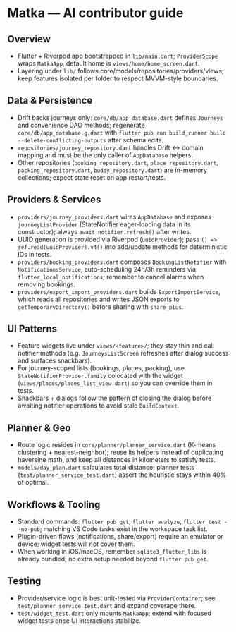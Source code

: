 # Matka — AI contributor guide

## Overview
- Flutter + Riverpod app bootstrapped in `lib/main.dart`; `ProviderScope` wraps `MatkaApp`, default home is `views/home/home_screen.dart`.
- Layering under `lib/` follows core/models/repositories/providers/views; keep features isolated per folder to respect MVVM-style boundaries.

## Data & Persistence
- Drift backs journeys only: `core/db/app_database.dart` defines `Journeys` and convenience DAO methods; regenerate `core/db/app_database.g.dart` with `flutter pub run build_runner build --delete-conflicting-outputs` after schema edits.
- `repositories/journey_repository.dart` handles Drift ↔ domain mapping and must be the only caller of `AppDatabase` helpers.
- Other repositories (`booking_repository.dart`, `place_repository.dart`, `packing_repository.dart`, `buddy_repository.dart`) are in-memory collections; expect state reset on app restart/tests.

## Providers & Services
- `providers/journey_providers.dart` wires `AppDatabase` and exposes `journeyListProvider` (StateNotifier eager-loading data in its constructor); always `await notifier.refresh()` after writes.
- UUID generation is provided via Riverpod (`uuidProvider`); pass `() => ref.read(uuidProvider).v4()` into add/update methods for deterministic IDs in tests.
- `providers/booking_providers.dart` composes `BookingListNotifier` with `NotificationsService`, auto-scheduling 24h/3h reminders via `flutter_local_notifications`; remember to cancel alarms when removing bookings.
- `providers/export_import_providers.dart` builds `ExportImportService`, which reads all repositories and writes JSON exports to `getTemporaryDirectory()` before sharing with `share_plus`.

## UI Patterns
- Feature widgets live under `views/<feature>/`; they stay thin and call notifier methods (e.g. `JourneysListScreen` refreshes after dialog success and surfaces snackbars).
- For journey-scoped lists (bookings, places, packing), use `StateNotifierProvider.family` colocated with the widget (`views/places/places_list_view.dart`) so you can override them in tests.
- Snackbars + dialogs follow the pattern of closing the dialog before awaiting notifier operations to avoid stale `BuildContext`.

## Planner & Geo
- Route logic resides in `core/planner/planner_service.dart` (K-means clustering + nearest-neighbor); reuse its helpers instead of duplicating haversine math, and keep all distances in kilometers to satisfy tests.
- `models/day_plan.dart` calculates total distance; planner tests (`test/planner_service_test.dart`) assert the heuristic stays within 40% of optimal.

## Workflows & Tooling
- Standard commands: `flutter pub get`, `flutter analyze`, `flutter test --no-pub`; matching VS Code tasks exist in the workspace task list.
- Plugin-driven flows (notifications, share/export) require an emulator or device; widget tests will not cover them.
- When working in iOS/macOS, remember `sqlite3_flutter_libs` is already bundled; no extra setup needed beyond `flutter pub get`.

## Testing
- Provider/service logic is best unit-tested via `ProviderContainer`; see `test/planner_service_test.dart` and expand coverage there.
- `test/widget_test.dart` only mounts `MatkaApp`; extend with focused widget tests once UI interactions stabilize.
